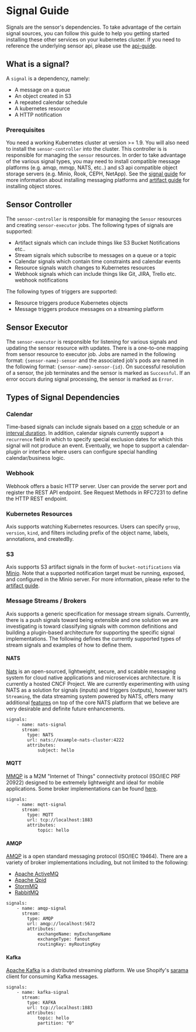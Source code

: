# Signal Guide
Signals are the sensor's dependencies. To take advantage of the certain signal sources, you can follow this guide to help you getting started installing these other services on your kubernetes cluster. If you need to reference the underlying sensor api, please use the [api-guide](sensor-api.md).

## What is a signal?
A `signal` is a dependency, namely:
- A message on a queue
- An object created in S3
- A repeated calendar schedule
- A kubernetes resource
- A HTTP notification

### Prerequisites
You need a working Kubernetes cluster at version >= 1.9. You will also need to install the `sensor-controller` into the cluster. This controller is is responsible for managing the `sensor` resources.
In order to take advantage of the various signal types, you may need to install compatible message platforms (e.g. amqp, mmqp, NATS, etc..) and s3 api compatible object storage servers (e.g. Minio, Rook, CEPH, NetApp). See the [signal guide](signal-guide.md) for more information about installing messaging platforms and [artifact guide](artifact-guide.md) for installing object stores.

## Sensor Controller
The `sensor-controller` is responsible for managing the `Sensor` resources and creating `sensor-executor` jobs. 
The following types of signals are supported:
 - Artifact signals which can include things like S3 Bucket Notifications etc..
 - Stream signals which subscribe to messages on a queue or a topic
 - Calendar signals which contain time constraints and calendar events
 - Resource signals watch changes to Kubernetes resources
 - Webhook signals which can include things like Git, JIRA, Trello etc. webhook notifications

 The following types of triggers are supported:
 - Resource triggers produce Kubernetes objects
 - Message triggers produce messages on a streaming platform

## Sensor Executor
The `sensor-executor` is responsible for listening for various signals and updating the sensor resource with updates. There is a one-to-one mapping from sensor resource to executor job. Jobs are named in the following format: `{sensor-name}-sensor` and the associated job's pods are named in the following format: `{sensor-name}-sensor-{id}`. On successful resolution of a sensor, the job terminates and the sensor is marked as `Successful`. If an error occurs during signal processing, the sensor is marked as `Error`.


## Types of Signal Dependencies

### Calendar
Time-based signals can include signals based on a [cron]() schedule or an [interval duration](https://golang.org/pkg/time/#ParseDuration). In addition, calendar signals currently support a `recurrence` field in which to specify special exclusion dates for which this signal will not produce an event. Eventually, we hope to support a calendar-plugin or interface where users can configure special handling calendar/business logic.

### Webhook
Webhook offers a basic HTTP server. User can provide the server port and register the REST API endpoint.
See Request Methods in RFC7231 to define the HTTP REST endpoint.  

### Kubernetes Resources
Axis supports watching Kubernetes resources. Users can specify `group`, `version`, `kind`, and filters including prefix of the object name, labels, annotations, and createdBy.

### S3
Axis supports S3 artifact signals in the form of `bucket-notifications` via [Minio](https://docs.minio.io/docs/minio-bucket-notification-guide). Note that a supported notification target must be running, exposed, and configured in the Minio server. For more information, please refer to the [artifact guide](artifact-guide.md).

### Message Streams / Brokers
Axis supports a generic specification for message stream signals. Currently, there is a push signals toward being extensible and one solution we are investigating is toward classifying signals with common definitions and building a plugin-based architecture for supporting the specific signal implementations. The following defines the currently supported types of stream signals and examples of how to define them.

#### NATS
[Nats](https://nats.io/) is an open-sourced, lightweight, secure, and scalable messaging system for cloud native applications and microservices architecture. It is currently a hosted CNCF Project. We are currently experimenting with using NATS as a solution for signals (inputs) and triggers (outputs), however `NATS Streaming`, the data streaming system powered by NATS, offers many  additional [features](https://nats.io/documentation/streaming/nats-streaming-intro/) on top of the core NATS platform that we believe are very desirable and definite future enhancements.
```
signals:
    - name: nats-signal
      stream:
        type: NATS
        url: nats://example-nats-cluster:4222
        attributes:
            subject: hello
```


#### MQTT
[MMQP](http://mqtt.org/) is a M2M "Internet of Things" connectivity protocol (ISO/IEC PRF 20922) designed to be extremely lightweight and ideal for mobile applications. Some broker implementations can be found [here](https://github.com/mqtt/mqtt.github.io/wiki/brokers).
```
signals:
    - name: mqtt-signal
      stream:
        type: MQTT
        url: tcp://localhost:1883
        attributes:
            topic: hello
```


#### AMQP
[AMQP](https://www.amqp.org/) is a open standard messaging protocol (ISO/IEC 19464). There are a variety of broker implementations including, but not limited to the following:
- [Apache ActiveMQ](http://activemq.apache.org/)
- [Apache Qpid](https://qpid.apache.org/)
- [StormMQ](http://stormmq.com/)
- [RabbitMQ](https://www.rabbitmq.com/)
```
signals:
    - name: amqp-signal
      stream:
        type: AMQP
        url: amqp://localhost:5672
        attributes:
            exchangeName: myExchangeName
            exchangeType: fanout
            routingKey: myRoutingKey
```


#### Kafka
[Apache Kafka](https://kafka.apache.org/) is a distributed streaming platform. We use Shopify's [sarama](https://github.com/Shopify/sarama) client for consuming Kafka messages.
```
signals:
    - name: kafka-signal
      stream:
        type: KAFKA
        url: tcp://localhost:1883
        attributes:
            topic: hello
            partition: "0"
```
